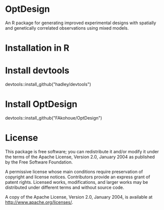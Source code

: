 # OptDesign
An R package for generating improved experimental designs with spatially and genetically correlated observations using mixed models.

# Installation in R
# Install devtools
devtools::install_github("hadley/devtools")
# Install OptDesign
devtools::install_github("FAkohoue/OptDesign")

# License
This package is free software; you can redistribute it and/or modify it under the terms of the Apache License, Version 2.0, January 2004 as published by the Free Software Foundation.

A permissive license whose main conditions require preservation of copyright and license notices. Contributors provide an express grant of patent rights. Licensed works, modifications, and larger works may be distributed under different terms and without source code.

A copy of the Apache License, Version 2.0, January 2004, is available at http://www.apache.org/licenses/.
